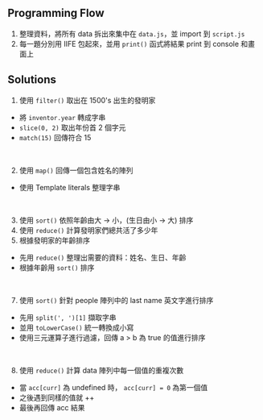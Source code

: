 ## Programming Flow

1. 整理資料，將所有 data 拆出來集中在 `data.js`，並 import 到 `script.js`
2. 每一題分別用 IIFE 包起來，並用 `print()` 函式將結果 print 到 console 和畫面上


## Solutions

1. 使用 `filter()` 取出在 1500's 出生的發明家
* 將 `inventor.year` 轉成字串
* `slice(0, 2)` 取出年份首 2 個字元
* `match(15)` 回傳符合 15 

<br>

2. 使用 `map()` 回傳一個包含姓名的陣列
* 使用 Template literals 整理字串

<br>

3. 使用 `sort()` 依照年齡由大 → 小，(生日由小 → 大) 排序
4. 使用 `reduce()` 計算發明家們總共活了多少年
5. 根據發明家的年齡排序
* 先用 `reduce()` 整理出需要的資料：姓名、生日、年齡
* 根據年齡用 `sort()` 排序

<br>

7. 使用 `sort()` 針對 people 陣列中的 last name 英文字進行排序
* 先用 `split(', ')[1]` 擷取字串
* 並用 `toLowerCase()` 統一轉換成小寫
* 使用三元運算子進行過濾，回傳 a > b 為 true 的值進行排序

<br>

8. 使用 `reduce()` 計算 data 陣列中每一個值的重複次數
* 當 `acc[curr]` 為 undefined 時， `acc[curr] = 0` 為第一個值
* 之後遇到同樣的值就 ++
* 最後再回傳 acc 結果 